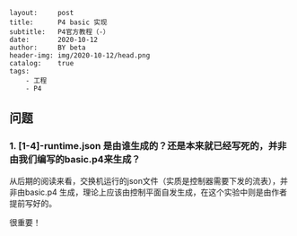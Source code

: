 ```
layout:     post
title:      P4 basic 实现
subtitle:   P4官方教程（-）
date:       2020-10-12
author:     BY beta
header-img: img/2020-10-12/head.png
catalog:    true
tags:
    - 工程
    - P4

```



## 问题

### 1. [1-4]-runtime.json 是由谁生成的？还是本来就已经写死的，并非由我们编写的basic.p4来生成？

从后期的阅读来看，交换机运行的json文件（实质是控制器需要下发的流表），并非由basic.p4 生成，理论上应该由控制平面自发生成，在这个实验中则是由作者提前写好的。

很重要！

